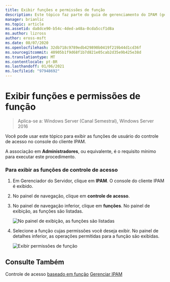 ```yaml
---
title: Exibir funções e permissões de função
description: Este tópico faz parte do guia de gerenciamento do IPAM (gerenciamento de endereços IP) no Windows Server 2016.
manager: brianlic
ms.topic: article
ms.assetid: da8dce90-b54c-4ded-a48a-0cda5ccf1d8a
ms.author: lizross
author: eross-msft
ms.date: 08/07/2020
ms.openlocfilehash: 32db718c9789edb429890b0419f219b44d1cd36f
ms.sourcegitcommit: 40905b1f9d68f1b7d821e05cab2d35e9b425e38d
ms.translationtype: MT
ms.contentlocale: pt-BR
ms.lasthandoff: 01/06/2021
ms.locfileid: "97948692"
---
```

# <a name="view-roles-and-role-permissions"></a>Exibir funções e permissões de função

>Aplica-se a: Windows Server (Canal Semestral), Windows Server 2016

Você pode usar este tópico para exibir as funções de usuário do controle de acesso no console do cliente IPAM.

A associação em **Administradores**, ou equivalente, é o requisito mínimo para executar este procedimento.

### <a name="to-view-access-control-roles"></a>Para exibir as funções de controle de acesso

1.  Em Gerenciador do Servidor, clique em  **IPAM**. O console do cliente IPAM é exibido.

2.  No painel de navegação, clique em **controle de acesso**.

3.  No painel de navegação inferior, clique em **funções**. No painel de exibição, as funções são listadas.

    ![No painel de exibição, as funções são listadas](../../media/View-Roles-and-Role-Permissions/ipam_ViewRoles_01.jpg)

4.  Selecione a função cujas permissões você deseja exibir. No painel de detalhes inferior, as operações permitidas para a função são exibidas.

    ![Exibir permissões de função](../../media/View-Roles-and-Role-Permissions/ipam_ViewRoles_02.jpg)

## <a name="see-also"></a>Consulte Também
Controle de acesso [baseado em função](Role-based-Access-Control.md) 
 [Gerenciar IPAM](Manage-IPAM.md)




